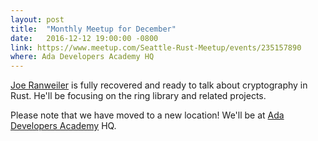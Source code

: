 ```yaml
---
layout: post
title:  "Monthly Meetup for December"
date:   2016-12-12 19:00:00 -0800
link: https://www.meetup.com/Seattle-Rust-Meetup/events/235157890
where: Ada Developers Academy HQ
---
```

[Joe Ranweiler](https://twitter.com/joeranweiler) is fully recovered and ready to talk about cryptography in Rust. He'll be focusing on the ring library and related projects.

Please note that we have moved to a new location! We'll be at [Ada Developers Academy](http://adadevelopersacademy.org) HQ.
